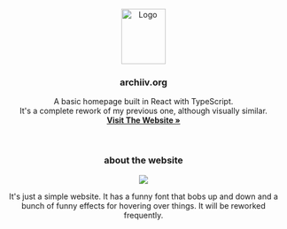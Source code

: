 
<!-- PROJECT LOGO -->
<br />
<div align="center">
  <a href="https://github.com/othneildrew/Best-README-Template">
    <img src="https://d2w9rnfcy7mm78.cloudfront.net/36172125/original_12748c4c55e15261c791f3474b33f02a.png?1745347261?bc=0" alt="Logo" width="80" height="100">
  </a>
  <h3 align="center">archiiv.org</h3>

  <p align="center">
    A basic homepage built in React with TypeScript. 
  <br />
    It's a complete rework of my previous one, although visually similar.
    <br />
    <a href="https://archiiv.org/"><strong>Visit The Website »</strong></a>
  </p>

  <br />
  <!-- ABOUT THE PROJECT -->
<h3 align="center">about the website</h3>

![](https://d2w9rnfcy7mm78.cloudfront.net/36095870/original_b76f1bca41f061e92d0723f0c9cf6b30.png?1745023951?bc=0)

It's just a simple website. It has a funny font that bobs up and down and a bunch of funny effects for hovering over things. It will be reworked frequently.
</div>
